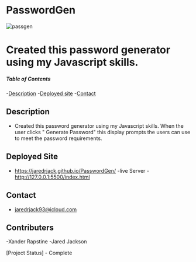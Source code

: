 # PasswordGen

![passgen](https://user-images.githubusercontent.com/120280613/229226231-1b15cf4c-70ab-451b-9bce-2182ef3793c0.jpg)


# Created this password generator using my Javascript skills. 

##### Table of Contents
-[Description](#description)
-[Deployed site](#deployedsite)
-[Contact](#contact)

## Description
- Created this password generator using my Javascript skills. When the user clicks " Generate Password" this display prompts the users can use to meet the password requirements.

## Deployed Site
- https://jaredrjack.github.io/PasswordGen/
-live Server - http://127.0.0.1:5500/index.html

## Contact
- jaredrjack93@icloud.com

## Contributers
-Xander Rapstine
-Jared Jackson

[Project Status] - Complete
